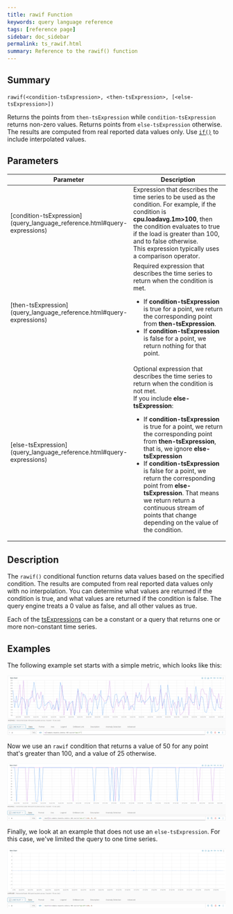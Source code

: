 ```yaml
---
title: rawif Function
keywords: query language reference
tags: [reference page]
sidebar: doc_sidebar
permalink: ts_rawif.html
summary: Reference to the rawif() function
---
```

## Summary
```
rawif(<condition-tsExpression>, <then-tsExpression>, [<else-tsExpression>])
```

Returns the points from `then-tsExpression` while `condition-tsExpression` returns non-zero values.
Returns points from `else-tsExpression` otherwise. The results are computed from real reported data values only. Use [`if()`](ts_if.html) to include interpolated values.



## Parameters
<table>
<tbody>
<thead>
<tr><th width="20%">Parameter</th><th width="80%">Description</th></tr>
</thead>
<tr><td markdown="span"> [condition-tsExpression](query_language_reference.html#query-expressions)</td>
<td>Expression that describes the time series to be used as the condition. For example, if the condition is <strong>cpu.loadavg.1m>100</strong>, then the condition evaluates to true if the load is greater than 100, and to false otherwise.<br />
This expression typically uses a comparison operator.</td></tr>
<tr><td markdown="span"> [then-tsExpression](query_language_reference.html#query-expressions)</td>
<td>Required expression that describes the time series to return when the condition is met.
<ul>
<li>If <strong>condition-tsExpression</strong> is true for a point, we return the corresponding point from  <strong>then-tsExpression</strong>.</li>
<li>If <strong>condition-tsExpression</strong> is false for a point, we return nothing for that point. </li>
</ul></td></tr>
<tr><td markdown="span"> [else-tsExpression](query_language_reference.html#query-expressions)</td>
<td>Optional expression that describes the time series to return when the condition is not met. <br />
If you include <strong>else-tsExpression</strong>:
<ul><li>If <strong>condition-tsExpression</strong> is true for a point, we return the corresponding point from <strong>then-tsExpression</strong>, that is, we ignore <strong>else-tsExpression</strong></li>
<li>If <strong>condition-tsExpression</strong> is false for a point, we return the corresponding point from <strong>else-tsExpression</strong>. That means we return return a continuous stream of points that change depending on the value of the condition.</li></ul>
 </td></tr>
</tbody>
</table>

## Description
The `rawif()` conditional function returns data values based on the specified condition. The results are computed from real reported data values only with no interpolation. You can determine what values are returned if the condition is true, and what values are returned if the condition is false. The query engine treats a 0 value as false, and all other values as true.

Each of the [tsExpressions](query_language_reference.html#query-expressions) can be a constant or a query that returns one or more non-constant time series.

## Examples

The following example set starts with a simple metric, which looks like this:

![if metric](images/ts_if_metric.png)

Now we use an `rawif` condition that returns a value of 50 for any point that's greater than 100, and a value of 25 otherwise.

![if then else](images/ts_rawif_then_else.png)

Finally, we look at an example that does not use an `else-tsExpression`. For this case, we've limited the query to one time series.

![if then](images/ts_rawif_then.png)
